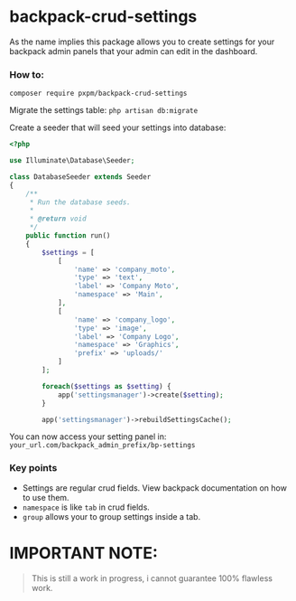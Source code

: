 # backpack-crud-settings

As the name implies this package allows you to create settings for your backpack admin panels that your admin can edit in the dashboard.

### How to:

`composer require pxpm/backpack-crud-settings`

Migrate the settings table:
`php artisan db:migrate`


Create a seeder that will seed your settings into database:
```php
<?php

use Illuminate\Database\Seeder;

class DatabaseSeeder extends Seeder
{
    /**
     * Run the database seeds.
     *
     * @return void
     */
    public function run()
    {
        $settings = [
            [
                'name' => 'company_moto',
                'type' => 'text',
                'label' => 'Company Moto',
                'namespace' => 'Main',
            ],
            [
                'name' => 'company_logo',
                'type' => 'image',
                'label' => 'Company Logo',
                'namespace' => 'Graphics',
                'prefix' => 'uploads/'
            ]
        ];

        foreach($settings as $setting) {
            app('settingsmanager')->create($setting);
        }

        app('settingsmanager')->rebuildSettingsCache();
```

You can now access your setting panel in: `your_url.com/backpack_admin_prefix/bp-settings`

### Key points

- Settings are regular crud fields. View backpack documentation on how to use them. 
- `namespace` is like `tab` in crud fields.
- `group` allows your to group settings inside a tab.


# IMPORTANT NOTE:

> This is still a work in progress, i cannot guarantee 100% flawless work.

